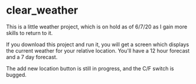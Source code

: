 # clear_weather

This is a little weather project, which is on hold as of 6/7/20 as I gain more skills to return to it. 

If you download this project and run it, you will get a screen which displays the current weather for your relative location. You'll have a 12 hour forecast and a 7 day forecast. 

The add new location button is still in progress, and the C/F switch is bugged.
